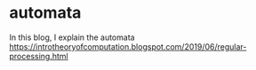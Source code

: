 # automata
In this blog, I explain the automata https://introtheoryofcomputation.blogspot.com/2019/06/regular-processing.html
